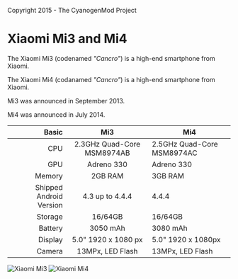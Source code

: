 Copyright 2015 - The CyanogenMod Project

Xiaomi Mi3 and Mi4
==============

The Xiaomi Mi3 (codenamed _"Cancro"_) is a high-end smartphone from Xiaomi.

The Xiaomi Mi4 (codanamed _"Cancro"_) is a high-end smartphone from Xiaomi.

Mi3 was announced in September 2013.

Mi4 was announced in July 2014.

Basic   | Mi3                               | Mi4
-------:|:---------------------------------:|------------------------------
CPU     | 2.3GHz Quad-Core MSM8974AB        | 2.5GHz Quad-Core MSM8974AC
GPU     | Adreno 330                        | Adreno 330
Memory  | 2GB RAM                           | 3GB RAM
Shipped Android Version | 4.3 up to 4.4.4   | 4.4.4
Storage | 16/64GB                           | 16/64GB
Battery | 3050 mAh                          | 3080 mAh
Display | 5.0" 1920 x 1080 px               | 5.0" 1920 x 1080px
Camera  | 13MPx, LED Flash                  | 13MPx, LED Flash

![Xiaomi Mi3](http://cdn.gsmarena.com/vv/reviewsimg/xiaomi-mi-3/gal/gsmarena_004.jpg "Xiaomi Mi3 in black")
![Xiaomi Mi4](http://t1.qpic.cn/mblogpic/316cf2876f6179885512/2000.jpg "Xiaomi Mi4 in white")
